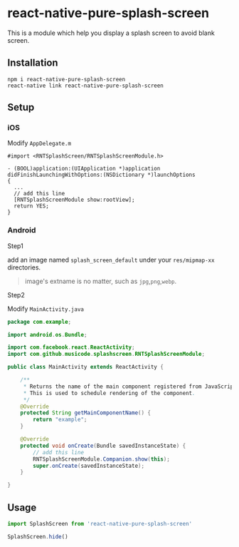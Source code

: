 # react-native-pure-splash-screen

This is a module which help you display a splash screen to avoid blank screen.

## Installation

```
npm i react-native-pure-splash-screen
react-native link react-native-pure-splash-screen
```

## Setup

### iOS

Modify `AppDelegate.m`

```oc
#import <RNTSplashScreen/RNTSplashScreenModule.h>

- (BOOL)application:(UIApplication *)application didFinishLaunchingWithOptions:(NSDictionary *)launchOptions
{
  ...
  // add this line
  [RNTSplashScreenModule show:rootView];
  return YES;
}
```

### Android

Step1

add an image named `splash_screen_default` under your `res/mipmap-xx` directories.

> image's extname is no matter, such as `jpg`,`png`,`webp`.

Step2

Modify `MainActivity.java`

```java
package com.example;

import android.os.Bundle;

import com.facebook.react.ReactActivity;
import com.github.musicode.splashscreen.RNTSplashScreenModule;

public class MainActivity extends ReactActivity {

    /**
     * Returns the name of the main component registered from JavaScript.
     * This is used to schedule rendering of the component.
     */
    @Override
    protected String getMainComponentName() {
        return "example";
    }

    @Override
    protected void onCreate(Bundle savedInstanceState) {
        // add this line
        RNTSplashScreenModule.Companion.show(this);
        super.onCreate(savedInstanceState);
    }

}
```

## Usage

```js
import SplashScreen from 'react-native-pure-splash-screen'

SplashScreen.hide()
```